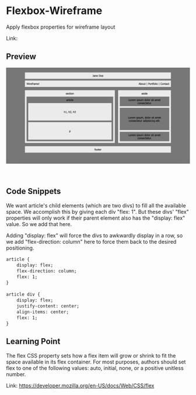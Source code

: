 # Flexbox-Wireframe
Apply flexbox properties for wireframe layout

Link: 


## Preview

 ![](demo.png)

<br>

## Code Snippets
 We want article's child elements (which are two divs) to fill all the available space. We accomplish this by giving each div "flex: 1". But these divs' "flex" properties will only work if their parent element also has the "display: flex" value. So we add that here. 

 Adding "display: flex" will force the divs to awkwardly display in a row, so we add "flex-direction: column" here to force them back to the desired positioning.

````
article {
    display: flex; 
    flex-direction: column; 
    flex: 1; 
}

article div { 
    display: flex; 
    justify-content: center; 
    align-items: center; 
    flex: 1; 
}
````


## Learning Point
The flex CSS property sets how a flex item will grow or shrink to fit the space available in its flex container. For most purposes, authors should set flex to one of the following values: auto, initial, none, or a positive unitless number. 

Link: https://developer.mozilla.org/en-US/docs/Web/CSS/flex

